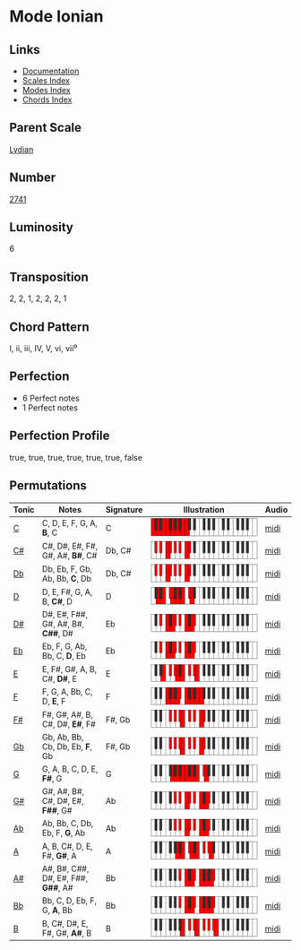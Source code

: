 # Mode Ionian

## Links

- [Documentation](README.md)
- [Scales Index](Scales.md)
- [Modes Index](Modes.md)
- [Chords Index](Chords.md)

## Parent Scale

[Lydian](ScaleLydian.md)

## Number

[2741](https://ianring.com/musictheory/scales/2741)

## Luminosity

6

## Transposition

2, 2, 1, 2, 2, 2, 1

## Chord Pattern

I, ii, iii, IV, V, vi, vii⁰

## Perfection

- 6 Perfect notes
- 1 Perfect notes

## Perfection Profile

true, true, true, true, true, true, false

## Permutations

| Tonic | Notes | Signature | Illustration | Audio |
|-------|-------|-----------|--------------|-------|
| [C](ModeCNaturalIonian.md) | C, D, E, F, G, A, **B**, C | C | ![CNaturalIonian](ModeCNaturalIonian.png) | [midi](https://github.com/edipermadi/music/blob/main/docs/ModeCNaturalIonian.mid?raw=true) |
| [C#](ModeCSharpIonian.md) | C#, D#, E#, F#, G#, A#, **B#**, C# | Db, C# | ![CSharpIonian](ModeCSharpIonian.png) | [midi](https://github.com/edipermadi/music/blob/main/docs/ModeCSharpIonian.mid?raw=true) |
| [Db](ModeDFlatIonian.md) | Db, Eb, F, Gb, Ab, Bb, **C**, Db | Db, C# | ![DFlatIonian](ModeDFlatIonian.png) | [midi](https://github.com/edipermadi/music/blob/main/docs/ModeDFlatIonian.mid?raw=true) |
| [D](ModeDNaturalIonian.md) | D, E, F#, G, A, B, **C#**, D | D | ![DNaturalIonian](ModeDNaturalIonian.png) | [midi](https://github.com/edipermadi/music/blob/main/docs/ModeDNaturalIonian.mid?raw=true) |
| [D#](ModeDSharpIonian.md) | D#, E#, F##, G#, A#, B#, **C##**, D# | Eb | ![DSharpIonian](ModeDSharpIonian.png) | [midi](https://github.com/edipermadi/music/blob/main/docs/ModeDSharpIonian.mid?raw=true) |
| [Eb](ModeEFlatIonian.md) | Eb, F, G, Ab, Bb, C, **D**, Eb | Eb | ![EFlatIonian](ModeEFlatIonian.png) | [midi](https://github.com/edipermadi/music/blob/main/docs/ModeEFlatIonian.mid?raw=true) |
| [E](ModeENaturalIonian.md) | E, F#, G#, A, B, C#, **D#**, E | E | ![ENaturalIonian](ModeENaturalIonian.png) | [midi](https://github.com/edipermadi/music/blob/main/docs/ModeENaturalIonian.mid?raw=true) |
| [F](ModeFNaturalIonian.md) | F, G, A, Bb, C, D, **E**, F | F | ![FNaturalIonian](ModeFNaturalIonian.png) | [midi](https://github.com/edipermadi/music/blob/main/docs/ModeFNaturalIonian.mid?raw=true) |
| [F#](ModeFSharpIonian.md) | F#, G#, A#, B, C#, D#, **E#**, F# | F#, Gb | ![FSharpIonian](ModeFSharpIonian.png) | [midi](https://github.com/edipermadi/music/blob/main/docs/ModeFSharpIonian.mid?raw=true) |
| [Gb](ModeGFlatIonian.md) | Gb, Ab, Bb, Cb, Db, Eb, **F**, Gb | F#, Gb | ![GFlatIonian](ModeGFlatIonian.png) | [midi](https://github.com/edipermadi/music/blob/main/docs/ModeGFlatIonian.mid?raw=true) |
| [G](ModeGNaturalIonian.md) | G, A, B, C, D, E, **F#**, G | G | ![GNaturalIonian](ModeGNaturalIonian.png) | [midi](https://github.com/edipermadi/music/blob/main/docs/ModeGNaturalIonian.mid?raw=true) |
| [G#](ModeGSharpIonian.md) | G#, A#, B#, C#, D#, E#, **F##**, G# | Ab | ![GSharpIonian](ModeGSharpIonian.png) | [midi](https://github.com/edipermadi/music/blob/main/docs/ModeGSharpIonian.mid?raw=true) |
| [Ab](ModeAFlatIonian.md) | Ab, Bb, C, Db, Eb, F, **G**, Ab | Ab | ![AFlatIonian](ModeAFlatIonian.png) | [midi](https://github.com/edipermadi/music/blob/main/docs/ModeAFlatIonian.mid?raw=true) |
| [A](ModeANaturalIonian.md) | A, B, C#, D, E, F#, **G#**, A | A | ![ANaturalIonian](ModeANaturalIonian.png) | [midi](https://github.com/edipermadi/music/blob/main/docs/ModeANaturalIonian.mid?raw=true) |
| [A#](ModeASharpIonian.md) | A#, B#, C##, D#, E#, F##, **G##**, A# | Bb | ![ASharpIonian](ModeASharpIonian.png) | [midi](https://github.com/edipermadi/music/blob/main/docs/ModeASharpIonian.mid?raw=true) |
| [Bb](ModeBFlatIonian.md) | Bb, C, D, Eb, F, G, **A**, Bb | Bb | ![BFlatIonian](ModeBFlatIonian.png) | [midi](https://github.com/edipermadi/music/blob/main/docs/ModeBFlatIonian.mid?raw=true) |
| [B](ModeBNaturalIonian.md) | B, C#, D#, E, F#, G#, **A#**, B | B | ![BNaturalIonian](ModeBNaturalIonian.png) | [midi](https://github.com/edipermadi/music/blob/main/docs/ModeBNaturalIonian.mid?raw=true) |
